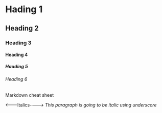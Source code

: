 <!--Heading-->
# Hading 1
## Heading 2
### Heading 3
#### Heading 4
##### Haading 5
###### Heading 6
Markdown cheat sheet

<---Italics---->
_This paragraph is going to be italic using underscore_

